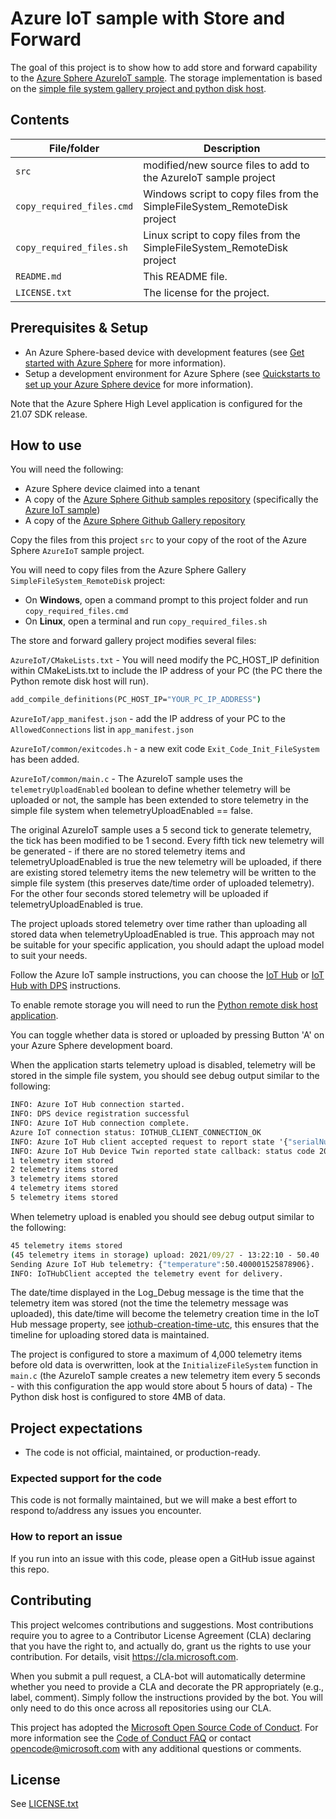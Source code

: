 # Azure IoT sample with Store and Forward

The goal of this project is to show how to add store and forward capability to the [Azure Sphere AzureIoT sample](https://github.com/Azure/azure-sphere-samples/tree/master/Samples/AzureIoT). The storage implementation is based on the [simple file system gallery project and python disk host](https://github.com/Azure/azure-sphere-gallery/tree/main/SimpleFileSystem_RemoteDisk).

## Contents

| File/folder | Description |
|-------------|-------------|
| `src`       | modified/new source files to add to the AzureIoT sample project |
| `copy_required_files.cmd` | Windows script to copy files from the SimpleFileSystem_RemoteDisk project |
| `copy_required_files.sh` | Linux script to copy files from the SimpleFileSystem_RemoteDisk project |
| `README.md` | This README file. |
| `LICENSE.txt`   | The license for the project. |

## Prerequisites & Setup

- An Azure Sphere-based device with development features (see [Get started with Azure Sphere](https://azure.microsoft.com/en-us/services/azure-sphere/get-started/) for more information).
- Setup a development environment for Azure Sphere (see [Quickstarts to set up your Azure Sphere device](https://docs.microsoft.com/en-us/azure-sphere/install/overview) for more information).

Note that the Azure Sphere High Level application is configured for the 21.07 SDK release.

## How to use

You will need the following:
* Azure Sphere device claimed into a tenant
* A copy of the [Azure Sphere Github samples repository](https://github.com/Azure/azure-sphere-samples) (specifically the [Azure IoT sample](https://github.com/Azure/azure-sphere-samples/tree/master/Samples/AzureIoT))
* A copy of the [Azure Sphere Github Gallery repository](https://github.com/Azure/azure-sphere-gallery)

Copy the files from this project `src` to your copy of the root of the Azure Sphere `AzureIoT` sample project.

You will need to copy files from the Azure Sphere Gallery `SimpleFileSystem_RemoteDisk` project:
* On **Windows**, open a command prompt to this project folder and run `copy_required_files.cmd`
* On **Linux**, open a terminal and run `copy_required_files.sh` 

The store and forward gallery project modifies several files:

`AzureIoT/CMakeLists.txt` - You will need modify the PC_HOST_IP definition within CMakeLists.txt to include the IP address of your PC (the PC there the Python remote disk host will run).

```cmd
add_compile_definitions(PC_HOST_IP="YOUR_PC_IP_ADDRESS")
```

`AzureIoT/app_manifest.json` - add the IP address of your PC to the `AllowedConnections` list in `app_manifest.json`

`AzureIoT/common/exitcodes.h` - a new exit code `Exit_Code_Init_FileSystem` has been added.

`AzureIoT/common/main.c` - The AzureIoT sample uses the `telemetryUploadEnabled` boolean to define whether telemetry will be uploaded or not, the sample has been extended to store telemetry in the simple file system when telemetryUploadEnabled == false. 

The original AzureIoT sample uses a 5 second tick to generate telemetry, the tick has been modified to be 1 second. Every fifth tick new telemetry will be generated - if there are no stored telemetry items and telemetryUploadEnabled is true the new telemetry will be uploaded, if there are existing stored telemetry items the new telemetry will be written to the simple file system (this preserves date/time order of uploaded telemetry). For the other four seconds stored telemetry will be uploaded if telemetryUploadEnabled is true. 

The project uploads stored telemetry over time rather than uploading all stored data when telemetryUploadEnabled is true. This approach may not be suitable for your specific application, you should adapt the upload model to suit your needs.

Follow the Azure IoT sample instructions, you can choose the [IoT Hub](https://github.com/Azure/azure-sphere-samples/blob/master/Samples/AzureIoT/READMEStartWithIoTHub.md) or [IoT Hub with DPS](https://github.com/Azure/azure-sphere-samples/blob/master/Samples/AzureIoT/READMEAddDPS.md) instructions. 

To enable remote storage you will need to run the [Python remote disk host application](../SimpleFileSystem_RemoteDisk/src/PyDiskHost/PyDiskHost.py).

You can toggle whether data is stored or uploaded by pressing Button 'A' on your Azure Sphere development board.

When the application starts telemetry upload is disabled, telemetry will be stored in the simple file system, you should see debug output similar to the following:

```cmd
INFO: Azure IoT Hub connection started.
INFO: DPS device registration successful
INFO: Azure IoT Hub connection complete.
Azure IoT connection status: IOTHUB_CLIENT_CONNECTION_OK
INFO: Azure IoT Hub client accepted request to report state '{"serialNumber":"TEMPMON-01234"}'.
INFO: Azure IoT Hub Device Twin reported state callback: status code 204.
1 telemetry item stored
2 telemetry items stored
3 telemetry items stored
4 telemetry items stored
5 telemetry items stored
```

When telemetry upload is enabled you should see debug output similar to the following:

```cmd
45 telemetry items stored
(45 telemetry items in storage) upload: 2021/09/27 - 13:22:10 - 50.40
Sending Azure IoT Hub telemetry: {"temperature":50.400001525878906}.
INFO: IoTHubClient accepted the telemetry event for delivery.
```

The date/time displayed in the Log_Debug message is the time that the telemetry item was stored (not the time the telemetry message was uploaded), this date/time will become the telemetry creation time in the IoT Hub message property, see [iothub-creation-time-utc](https://docs.microsoft.com/azure/iot-hub/iot-hub-devguide-messages-construct#application-properties-of-d2c-iot-hub-messages), this ensures that the timeline for uploading stored data is maintained.

The project is configured to store a maximum of 4,000 telemetry items before old data is overwritten, look at the  `InitializeFileSystem` function in `main.c` (the AzureIoT sample creates a new telemetry item every 5 seconds - with this configuration the app would store about 5 hours of data) - The Python disk host is configured to store 4MB of data.

## Project expectations

* The code is not official, maintained, or production-ready.

### Expected support for the code

This code is not formally maintained, but we will make a best effort to respond to/address any issues you encounter.

### How to report an issue

If you run into an issue with this code, please open a GitHub issue against this repo.

## Contributing

This project welcomes contributions and suggestions. Most contributions require you to
agree to a Contributor License Agreement (CLA) declaring that you have the right to,
and actually do, grant us the rights to use your contribution. For details, visit
https://cla.microsoft.com.

When you submit a pull request, a CLA-bot will automatically determine whether you need
to provide a CLA and decorate the PR appropriately (e.g., label, comment). Simply follow the
instructions provided by the bot. You will only need to do this once across all repositories using our CLA.

This project has adopted the [Microsoft Open Source Code of Conduct](https://opensource.microsoft.com/codeofconduct/).
For more information see the [Code of Conduct FAQ](https://opensource.microsoft.com/codeofconduct/faq/)
or contact [opencode@microsoft.com](mailto:opencode@microsoft.com) with any additional questions or comments.

## License

See [LICENSE.txt](./LICENSE.txt)

